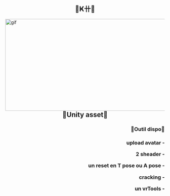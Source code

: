 <h2 align="center">🌸Ҝ卄🌸</h2>
<div>
 <p><img align="left" alt="gif" src="https://c.tenor.com/pZFufk9i2w8AAAAC/purple-aesthetic.gif" width="1000" height="290" /></p>
 <br>
 </div>
 <br>
 
 <br>
 
  <br>
  
  <h2 align="center">🌸Unity asset🌸</h2>
   <div>

 
 <h3 align="right"> 🌸Outil dispo🌸 <h3>
  <p align="right"> upload avatar -<p> 
 <p align="right"> 2 sheader -<p>
   <p align="right"> un reset en T pose ou A pose -<p>
   <p align="right">cracking -<p>   <p align="right">un vrTools -<p>
 </div>
